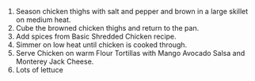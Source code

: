 1. Season chicken thighs with salt and pepper and brown in a large skillet on medium heat.
2. Cube the browned chicken thighs and return to the pan.
3. Add spices from Basic Shredded Chicken recipe.
4. Simmer on low heat until chicken is cooked through.
5. Serve Chicken on warm Flour Tortillas with Mango Avocado Salsa and Monterey Jack Cheese.
6. Lots of lettuce
